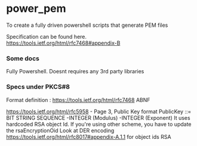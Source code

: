 # power_pem

To create a fully driven powershell scripts that generate PEM files

Specification can be found here. 
https://tools.ietf.org/html/rfc7468#appendix-B

### Some docs 
 Fully Powershell. 
 Doesnt requires any 3rd party libraries 

### Specs under PKCS#8
Format definition : https://tools.ietf.org/html/rfc7468    ABNF
 
https://tools.ietf.org/html/rfc5958 - Page 3, Public Key format 
PublicKey ::= BIT STRING
  SEQUENCE 
     -INTEGER (Modulus)
     -INTEGER (Exponent)
It uses hardcoded RSA object Id. If you're using other scheme, you have to update the rsaEncryptionOid
 Look at DER encoding https://tools.ietf.org/html/rfc8017#appendix-A.1.1
 for object ids RSA 

